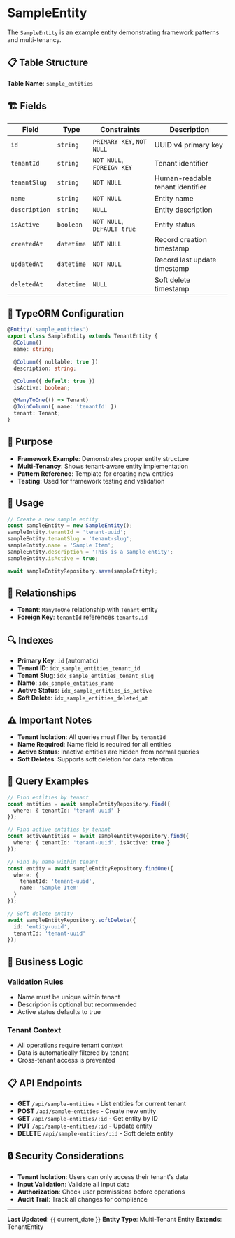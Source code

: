 # SampleEntity

The `SampleEntity` is an example entity demonstrating framework patterns and multi-tenancy.

## 📋 Table Structure

**Table Name**: `sample_entities`

## 🏗️ Fields

| Field | Type | Constraints | Description |
|-------|------|-------------|-------------|
| `id` | `string` | `PRIMARY KEY`, `NOT NULL` | UUID v4 primary key |
| `tenantId` | `string` | `NOT NULL`, `FOREIGN KEY` | Tenant identifier |
| `tenantSlug` | `string` | `NOT NULL` | Human-readable tenant identifier |
| `name` | `string` | `NOT NULL` | Entity name |
| `description` | `string` | `NULL` | Entity description |
| `isActive` | `boolean` | `NOT NULL`, `DEFAULT true` | Entity status |
| `createdAt` | `datetime` | `NOT NULL` | Record creation timestamp |
| `updatedAt` | `datetime` | `NOT NULL` | Record last update timestamp |
| `deletedAt` | `datetime` | `NULL` | Soft delete timestamp |

## 🔧 TypeORM Configuration

```typescript
@Entity('sample_entities')
export class SampleEntity extends TenantEntity {
  @Column()
  name: string;

  @Column({ nullable: true })
  description: string;

  @Column({ default: true })
  isActive: boolean;

  @ManyToOne(() => Tenant)
  @JoinColumn({ name: 'tenantId' })
  tenant: Tenant;
}
```

## 🎯 Purpose

- **Framework Example**: Demonstrates proper entity structure
- **Multi-Tenancy**: Shows tenant-aware entity implementation
- **Pattern Reference**: Template for creating new entities
- **Testing**: Used for framework testing and validation

## 📝 Usage

```typescript
// Create a new sample entity
const sampleEntity = new SampleEntity();
sampleEntity.tenantId = 'tenant-uuid';
sampleEntity.tenantSlug = 'tenant-slug';
sampleEntity.name = 'Sample Item';
sampleEntity.description = 'This is a sample entity';
sampleEntity.isActive = true;

await sampleEntityRepository.save(sampleEntity);
```

## 🔗 Relationships

- **Tenant**: `ManyToOne` relationship with `Tenant` entity
- **Foreign Key**: `tenantId` references `tenants.id`

## 🔍 Indexes

- **Primary Key**: `id` (automatic)
- **Tenant ID**: `idx_sample_entities_tenant_id`
- **Tenant Slug**: `idx_sample_entities_tenant_slug`
- **Name**: `idx_sample_entities_name`
- **Active Status**: `idx_sample_entities_is_active`
- **Soft Delete**: `idx_sample_entities_deleted_at`

## ⚠️ Important Notes

- **Tenant Isolation**: All queries must filter by `tenantId`
- **Name Required**: Name field is required for all entities
- **Active Status**: Inactive entities are hidden from normal queries
- **Soft Deletes**: Supports soft deletion for data retention

## 🚀 Query Examples

```typescript
// Find entities by tenant
const entities = await sampleEntityRepository.find({
  where: { tenantId: 'tenant-uuid' }
});

// Find active entities by tenant
const activeEntities = await sampleEntityRepository.find({
  where: { tenantId: 'tenant-uuid', isActive: true }
});

// Find by name within tenant
const entity = await sampleEntityRepository.findOne({
  where: { 
    tenantId: 'tenant-uuid', 
    name: 'Sample Item' 
  }
});

// Soft delete entity
await sampleEntityRepository.softDelete({ 
  id: 'entity-uuid',
  tenantId: 'tenant-uuid'
});
```

## 🔄 Business Logic

### **Validation Rules**
- Name must be unique within tenant
- Description is optional but recommended
- Active status defaults to true

### **Tenant Context**
- All operations require tenant context
- Data is automatically filtered by tenant
- Cross-tenant access is prevented

## 📋 API Endpoints

- **GET** `/api/sample-entities` - List entities for current tenant
- **POST** `/api/sample-entities` - Create new entity
- **GET** `/api/sample-entities/:id` - Get entity by ID
- **PUT** `/api/sample-entities/:id` - Update entity
- **DELETE** `/api/sample-entities/:id` - Soft delete entity

## 🔒 Security Considerations

- **Tenant Isolation**: Users can only access their tenant's data
- **Input Validation**: Validate all input data
- **Authorization**: Check user permissions before operations
- **Audit Trail**: Track all changes for compliance

---

**Last Updated**: {{ current_date }}
**Entity Type**: Multi-Tenant Entity
**Extends**: TenantEntity
